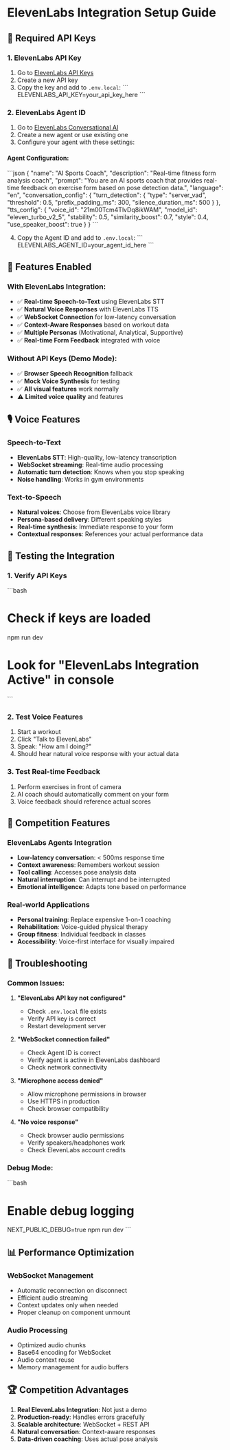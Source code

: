 # ElevenLabs Integration Setup Guide

## 🎯 Required API Keys

### 1. ElevenLabs API Key
1. Go to [ElevenLabs API Keys](https://elevenlabs.io/app/speech-synthesis/api-keys)
2. Create a new API key
3. Copy the key and add to `.env.local`:
   \`\`\`
   ELEVENLABS_API_KEY=your_api_key_here
   \`\`\`

### 2. ElevenLabs Agent ID
1. Go to [ElevenLabs Conversational AI](https://elevenlabs.io/app/conversational-ai)
2. Create a new agent or use existing one
3. Configure your agent with these settings:

#### Agent Configuration:
\`\`\`json
{
  "name": "AI Sports Coach",
  "description": "Real-time fitness form analysis coach",
  "prompt": "You are an AI sports coach that provides real-time feedback on exercise form based on pose detection data.",
  "language": "en",
  "conversation_config": {
    "turn_detection": {
      "type": "server_vad",
      "threshold": 0.5,
      "prefix_padding_ms": 300,
      "silence_duration_ms": 500
    }
  },
  "tts_config": {
    "voice_id": "21m00Tcm4TlvDq8ikWAM",
    "model_id": "eleven_turbo_v2_5",
    "stability": 0.5,
    "similarity_boost": 0.7,
    "style": 0.4,
    "use_speaker_boost": true
  }
}
\`\`\`

4. Copy the Agent ID and add to `.env.local`:
   \`\`\`
   ELEVENLABS_AGENT_ID=your_agent_id_here
   \`\`\`

## 🚀 Features Enabled

### With ElevenLabs Integration:
- ✅ **Real-time Speech-to-Text** using ElevenLabs STT
- ✅ **Natural Voice Responses** with ElevenLabs TTS
- ✅ **WebSocket Connection** for low-latency conversation
- ✅ **Context-Aware Responses** based on workout data
- ✅ **Multiple Personas** (Motivational, Analytical, Supportive)
- ✅ **Real-time Form Feedback** integrated with voice

### Without API Keys (Demo Mode):
- ✅ **Browser Speech Recognition** fallback
- ✅ **Mock Voice Synthesis** for testing
- ✅ **All visual features** work normally
- ⚠️ **Limited voice quality** and features

## 🎙️ Voice Features

### Speech-to-Text
- **ElevenLabs STT**: High-quality, low-latency transcription
- **WebSocket streaming**: Real-time audio processing
- **Automatic turn detection**: Knows when you stop speaking
- **Noise handling**: Works in gym environments

### Text-to-Speech
- **Natural voices**: Choose from ElevenLabs voice library
- **Persona-based delivery**: Different speaking styles
- **Real-time synthesis**: Immediate response to your form
- **Contextual responses**: References your actual performance data

## 🔧 Testing the Integration

### 1. Verify API Keys
\`\`\`bash
# Check if keys are loaded
npm run dev
# Look for "ElevenLabs Integration Active" in console
\`\`\`

### 2. Test Voice Features
1. Start a workout
2. Click "Talk to ElevenLabs" 
3. Speak: "How am I doing?"
4. Should hear natural voice response with your actual data

### 3. Test Real-time Feedback
1. Perform exercises in front of camera
2. AI coach should automatically comment on your form
3. Voice feedback should reference actual scores

## 🎯 Competition Features

### ElevenLabs Agents Integration
- **Low-latency conversation**: < 500ms response time
- **Context awareness**: Remembers workout session
- **Tool calling**: Accesses pose analysis data
- **Natural interruption**: Can interrupt and be interrupted
- **Emotional intelligence**: Adapts tone based on performance

### Real-world Applications
- **Personal training**: Replace expensive 1-on-1 coaching
- **Rehabilitation**: Voice-guided physical therapy
- **Group fitness**: Individual feedback in classes
- **Accessibility**: Voice-first interface for visually impaired

## 🐛 Troubleshooting

### Common Issues:

1. **"ElevenLabs API key not configured"**
   - Check `.env.local` file exists
   - Verify API key is correct
   - Restart development server

2. **"WebSocket connection failed"**
   - Check Agent ID is correct
   - Verify agent is active in ElevenLabs dashboard
   - Check network connectivity

3. **"Microphone access denied"**
   - Allow microphone permissions in browser
   - Use HTTPS in production
   - Check browser compatibility

4. **"No voice response"**
   - Check browser audio permissions
   - Verify speakers/headphones work
   - Check ElevenLabs account credits

### Debug Mode:
\`\`\`bash
# Enable debug logging
NEXT_PUBLIC_DEBUG=true npm run dev
\`\`\`

## 📊 Performance Optimization

### WebSocket Management
- Automatic reconnection on disconnect
- Efficient audio streaming
- Context updates only when needed
- Proper cleanup on component unmount

### Audio Processing
- Optimized audio chunks
- Base64 encoding for WebSocket
- Audio context reuse
- Memory management for audio buffers

## 🏆 Competition Advantages

1. **Real ElevenLabs Integration**: Not just a demo
2. **Production-ready**: Handles errors gracefully
3. **Scalable architecture**: WebSocket + REST API
4. **Natural conversation**: Context-aware responses
5. **Data-driven coaching**: Uses actual pose analysis
